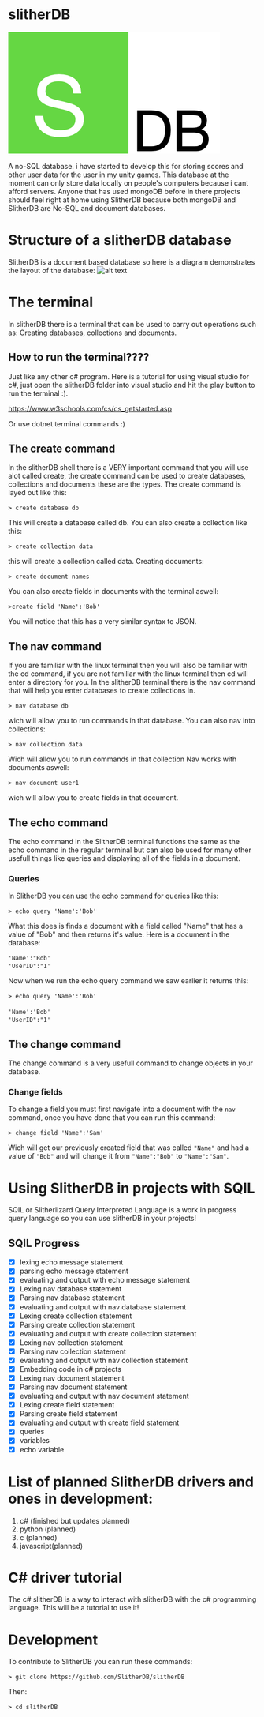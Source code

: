 # slitherDB
![alt text](https://github.com/SlitherDB/slither-db/blob/master/misc/Screen%20Shot%202020-04-27%20at%2013.28.39.png "Logo")


A no-SQL database. i have started to develop this for storing scores and other user data for the user in my unity games. This database at the moment can only store data locally on people's computers because i cant afford servers.
Anyone that has used mongoDB before in there projects should feel right at home using SlitherDB because both mongoDB and SlitherDB are No-SQL and document databases.
# Structure of a slitherDB database 
SlitherDB is a document based database so here is a diagram demonstrates the layout of the database:
![alt text](https://github.com/SlitherDB/slitherDB/blob/master/misc/Screen%20Shot%202020-05-02%20at%2011.49.39.png "diagram")
# The terminal
In slitherDB there is a terminal that can be used to carry out operations such as: Creating databases, collections and documents.
## How to run the terminal????
Just like any other c# program.
Here is a tutorial for using visual studio for c#, just open the slitherDB folder into visual studio and hit the play button to run the terminal :).

https://www.w3schools.com/cs/cs_getstarted.asp

Or use dotnet terminal commands :)
## The create command
In the slitherDB shell there is a VERY important command that you will use alot called create, the create command can be used to create databases, collections and documents these are the types. The create command is layed out like this:
```
> create database db
```
This will create a database called db. 
You can also create a collection like this:
```
> create collection data
```
this will create a collection called data.
Creating documents:
```
> create document names
```
You can also create fields in documents with the terminal aswell:
```
>create field 'Name':'Bob'
```
You will notice that this has a very similar syntax to JSON.
## The nav command
If you are familiar with the linux terminal then you will also be familiar with the cd command, if you are not familiar with the linux terminal then cd will enter a directory for you. 
In the slitherDB terminal there is the nav command that will help you enter databases to create collections in. 
```
> nav database db
```
wich will allow you to run commands in that database.
You can also nav into collections:
```
> nav collection data
```
Wich will allow you to run commands in that collection
Nav works with documents aswell:
```
> nav document user1
```
wich will allow you to create fields in that document.
## The echo command 
The echo command in the SlitherDB terminal functions the same as the echo command in the regular terminal but can also be used for many other usefull things like queries and displaying all of the fields in a document.
### Queries
In SlitherDB you can use the echo command for queries like this:
```
> echo query 'Name':'Bob'
```
What this does is finds a document with a field called "Name" that has a value of "Bob" and then returns it's value.
Here is a document in the database:
```
'Name':"Bob'
'UserID":"1'
```
Now when we run the echo query command we saw earlier it returns this:
```
> echo query 'Name':'Bob'

'Name':'Bob'
'UserID":"1'
```
## The change command
The change command is a very usefull command to change objects in your database.
### Change fields
To change a field you must first navigate into a document with the `nav` command, once you have done that you can run this command:
```
> change field 'Name":'Sam'
```
Wich will get our previously created field that was called `"Name"` and had a value of `"Bob"` and will change it from `"Name":"Bob"` to `"Name":"Sam"`.
# Using SlitherDB in projects with SQIL
SQIL or Slitherlizard Query Interpreted Language is a work in progress query language so you can use slitherDB in your projects!
## SQIL Progress 
- [x] lexing echo message statement
- [x] parsing echo message statement
- [x] evaluating and output with echo message statement
- [x] Lexing nav database statement 
- [x] Parsing nav database statement
- [x] evaluating and output with nav database statement
- [x] Lexing create collection statement 
- [x] Parsing create collection statement
- [x] evaluating and output with create collection statement
- [x] Lexing nav collection statement 
- [x] Parsing nav collection statement
- [x] evaluating and output with nav collection statement 
- [x] Embedding code in c# projects
- [x] Lexing nav document statement 
- [x] Parsing nav document statement
- [x] evaluating and output with nav document statement 
- [x] Lexing create field statement 
- [x] Parsing create field statement
- [x] evaluating and output with create field statement 
- [x] queries
- [x] variables
- [x] echo variable
# List of planned SlitherDB drivers and ones in development:
1. c# (finished but updates planned)
2. python (planned)
3. c (planned)
4. javascript(planned)
# C# driver tutorial 
The c# slitherDB is a way to interact with slitherDB with the c# programming language. This will be a tutorial to use it!
# Development
To contribute to SlitherDB you can run these commands:
```
> git clone https://github.com/SlitherDB/slitherDB
```
Then:
```
> cd slitherDB
```
